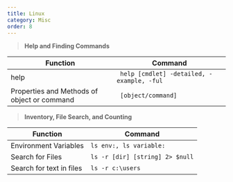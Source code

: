 ```yaml
---
title: Linux
category: Misc
order: 8
---
```


>**Help and Finding Commands**

Function | Command
------------- | -------------
help | <code> help [cmdlet] -detailed, -example, -ful </code>
Properties and Methods of object or command | <code> [object/command] | gm </code>


>**Inventory, File Search, and Counting**

Function | Command
--------- | -------
Environment Variables | <code>ls env:, ls variable: </code>
Search for Files | <code>ls -r [dir] [string] 2> $null| % {echo $_.fullname} </code>
Search for text in files | <code>ls -r c:\users | % {select-string -path $_ -pattern password} 2>$null </code>


